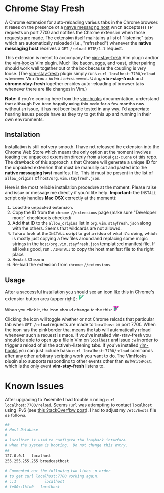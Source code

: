 Chrome Stay Fresh
=================
A Chrome extension for auto-reloading various tabs in the Chrome browser.
It relies on the presence of a [native messaging
host](https://developer.chrome.com/extensions/messaging#native-messaging)
which accepts HTTP requests on port 7700 and notifies the Chrome extension
when those requests are made. The extension itself maintains a list of
"listening" tabs which are automatically reloaded (i.e., "refreshed")
whenever the **native messaging host** receives a `GET /reload HTTP/1.1`
request.

This extension is meant to accompany the
[vim-stay-fresh](https://github.com/ahw/vim-stay-fresh) Vim plugin and/or
the [vim-hooks](https://github.com/ahw/vim-hooks) Vim plugin. Much like
bacon, eggs, and toast, either pairing should work well together out of the
box because the coupling is very loose.  (The
[vim-stay-fresh](https://github.com/ahw/vim-stay-fresh) plugin simply runs
`curl localhost:7700/reload` whenever Vim fires a `BufWritePost` event.
Using **vim-stay-fresh** and **chrome-stay-fresh** together enables
auto-reloading of browser tabs whenever there are file changes in Vim.)

**Note:** if you're coming here from the
[vim-hooks](https://github.com/ahw/vim-hooks) documentation, understand that
although I've been happily using this code for a few months now without an
issue, it has not been battle tested in any way. I'd appreciate hearing
issues people have as they try to get this up and running in their own
environments.

Installation
------------
Installation is still not very smooth. I have not released the extension
into the Chrome Web Store which means the only option at the moment involves
loading the unpacked extension directly from a local `git-clone` of this
repo. The drawback of this approach is that Chrome will generate a unique ID
for the unpacked extension that must be manually cut and pasted into the
**native messaging host** manifest file. This id must be present in the list
of `allow_origins` of `host/org.vim.stayfresh.json`.

Here is the most reliable installation procedure at the moment. Please raise
and issue or message me directly if you'd like help.
**Important:** the
`INSTALL` script only handles **Mac OSX** correctly at the moment):

1. Load the unpacked extension.
2. Copy the ID from the `chrome://extensions` page (make sure "Developer mode"
  checkbox is checked)
3. Add that ID to the `allow_origins` list in `org.vim.stayfresh.json` along with
  the others. Seems that wildcards are not allowed.
4. Take a look at the `INSTALL` script to get an idea of what it's doing,
   which is mostly just copying a few files around and replacing some magic
   strings in the `host/org.vim.stayfresh.json` templatized manifest file.
   If all looks good, run `./INSTALL` to copy the host manifest file to the
   right place.
5. Restart Chrome
6. Re-load the extension from `chrome://extensions`.

Usage
-----
After a successful installation you should see an icon like this in Chrome's
extension button area (upper right):  <img style="text-align:center; width:19px; margin:auto;" src="https://raw.githubusercontent.com/ahw/chrome-stay-fresh/master/extension/images/v-white-19.png"/>

When you click it, the icon should change to the this: <img src="https://raw.githubusercontent.com/ahw/chrome-stay-fresh/master/extension/images/v-pink-19.png"/>

Clicking the icon will toggle whether or not Chrome reloads that particular
tab when `GET /reload` requests are made to `localhost` on port 7700. When
the icon has the pink border that means the tab will automatically reload
whenever such a request is made. If you've installed [vim-stay-fresh](https://github.com/ahw/vim-stay-fresh)
you should be able to open up a file in Vim on `localhost` and issue
`:w` in order to trigger a reload of all the actively-listening tabs. If
you've installed [vim-hooks](https://github.com/ahw/vim-hooks) you can just
include basic `curl localhost:7700/reload` commands after any other
arbitrary scripting work you want to do. The VimHooks plugin also supports
responding to other events other than `BufWritePost`, which is the only
event **vim-stay-fresh** listens to.

Known Issues
============
After upgrading to Yosemite I had trouble running `curl localhost:7700/reload`. Seems `curl` was attempting to contact `localhost` using IPv6 (see [this StackOverflow post](http://stackoverflow.com/questions/22952676/curl-failed-to-connect-to-localhost-port-80)). I had to adjust my `/etc/hosts` file as follows:

```bash
##
# Host Database
#
# localhost is used to configure the loopback interface
# when the system is booting.  Do not change this entry.
##
127.0.0.1	localhost
255.255.255.255	broadcasthost

# Commented out the following two lines in order
# to get curl localhost:7700 working again.
# ::1             localhost
# fe80::1%lo0	localhost
```
